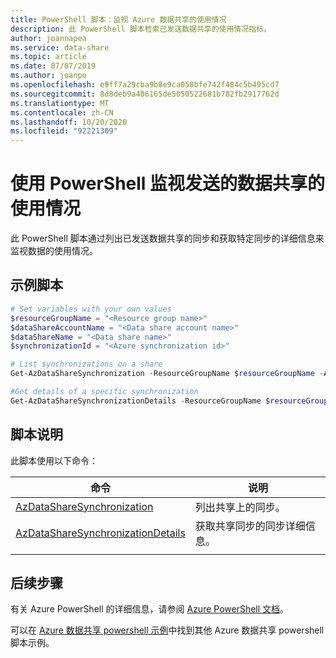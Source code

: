 ```yaml
---
title: PowerShell 脚本：监视 Azure 数据共享的使用情况
description: 此 PowerShell 脚本检索已发送数据共享的使用情况指标。
author: joannapea
ms.service: data-share
ms.topic: article
ms.date: 07/07/2019
ms.author: joanpo
ms.openlocfilehash: e9ff7a29cba9b8e9ca058bfe742f484c5b495cd7
ms.sourcegitcommit: 8d8deb9a406165de5050522681b782fb2917762d
ms.translationtype: MT
ms.contentlocale: zh-CN
ms.lasthandoff: 10/20/2020
ms.locfileid: "92221309"
---
```

# <a name="use-powershell-to-monitor-the-usage-of-a-sent-data-share"></a>使用 PowerShell 监视发送的数据共享的使用情况

此 PowerShell 脚本通过列出已发送数据共享的同步和获取特定同步的详细信息来监视数据的使用情况。

## <a name="sample-script"></a>示例脚本


```powershell
# Set variables with your own values
$resourceGroupName = "<Resource group name>"
$dataShareAccountName = "<Data share account name>"
$dataShareName = "<Data share name>"
$synchronizationId = "<Azure synchronization id>"

# List synchronizations on a share
Get-AzDataShareSynchronization -ResourceGroupName $resourceGroupName -AccountName $dataShareAccountName -ShareName $dataShareName

#Get details of a specific synchronization
Get-AzDataShareSynchronizationDetails -ResourceGroupName $resourceGroupName -AccountName $dataShareAccountName -ShareName $dataShareName -SynchronizationId $synchronizationId
```


## <a name="script-explanation"></a>脚本说明

此脚本使用以下命令： 

| 命令 | 说明 |
|---|---|
| [AzDataShareSynchronization](/powershell/module/az.datashare/get-azdatasharesynchronization) | 列出共享上的同步。 |
| [AzDataShareSynchronizationDetails](/powershell/module/az.datashare/get-azdatasharesynchronizationdetail) | 获取共享同步的同步详细信息。 |
|||

## <a name="next-steps"></a>后续步骤

有关 Azure PowerShell 的详细信息，请参阅 [Azure PowerShell 文档](/powershell/)。

可以在 [Azure 数据共享 powershell 示例](../../samples-powershell.md)中找到其他 Azure 数据共享 powershell 脚本示例。
